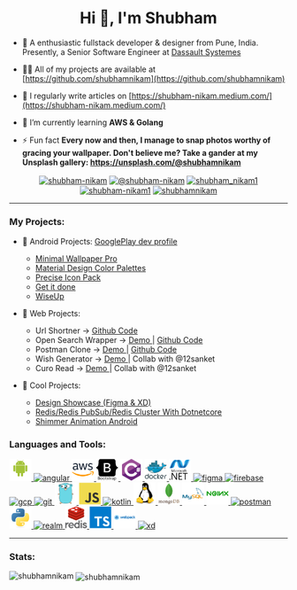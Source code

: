 <h1 align="center">Hi 👋, I'm Shubham</h1>

- 📌 A enthusiastic fullstack developer & designer from Pune, India. Presently, a Senior Software Engineer at <a href="https://www.3ds.com/" target="blank">Dassault Systemes</a>

- 👨‍💻 All of my projects are available at [https://github.com/shubhamnikam](https://github.com/shubhamnikam)

- 📝 I regularly write articles on [https://shubham-nikam.medium.com/](https://shubham-nikam.medium.com/)
  
- 🌱 I’m currently learning **AWS & Golang**

- ⚡ Fun fact **Every now and then, I manage to snap photos worthy of gracing your wallpaper. Don't believe me? Take a gander at my Unsplash gallery: https://unsplash.com/@shubhamnikam**

<p align="center">
    <a href="https://stackoverflow.com/users/8707205/shubham-nikam" target="blank"><img align="center" src="https://raw.githubusercontent.com/rahuldkjain/github-profile-readme-generator/master/src/images/icons/Social/stack-overflow.svg" alt="shubham-nikam" height="30" width="40" /></a>
    <a href="https://medium.com/@shubham-nikam" target="blank"><img align="center" src="https://raw.githubusercontent.com/rahuldkjain/github-profile-readme-generator/master/src/images/icons/Social/medium.svg" alt="@shubham-nikam" height="30" width="40" /></a>
    <a href="https://twitter.com/shubham_nikam1" target="blank"><img align="center" src="https://raw.githubusercontent.com/rahuldkjain/github-profile-readme-generator/master/src/images/icons/Social/twitter.svg" alt="shubham_nikam1" height="30" width="40" /></a>
    <a href="https://linkedin.com/in/shubham-nikam1" target="blank"><img align="center" src="https://raw.githubusercontent.com/rahuldkjain/github-profile-readme-generator/master/src/images/icons/Social/linked-in-alt.svg" alt="shubham-nikam1" height="30" width="40" /></a>
    <a href="https://dribbble.com/shubhamnikam" target="blank"><img align="center" src="https://raw.githubusercontent.com/rahuldkjain/github-profile-readme-generator/master/src/images/icons/Social/dribbble.svg" alt="shubhamnikam" height="30" width="40" /></a>
</p>

---

<h3 align="left">My Projects:</h3>

- 💚  Android Projects: <a href="https://play.google.com/store/apps/dev?id=7363303481380926476" target="_blank" rel="noreferrer"> GooglePlay dev profile </a> 
  - <a href="https://play.google.com/store/apps/details?id=com.theappnerds.wallpaperspro" target="_blank" rel="noreferrer"> Minimal Wallpaper Pro </a> 
  - <a href="https://play.google.com/store/apps/details?id=com.theappnerds.materialdesigncolor" target="_blank" rel="noreferrer"> Material Design Color Palettes </a> 
  - <a href="https://play.google.com/store/apps/details?id=com.theappnerds.preciseicons" target="_blank" rel="noreferrer"> Precise Icon Pack </a> 
  - <a href="https://play.google.com/store/apps/details?id=com.theappnerds.getitdone" target="_blank" rel="noreferrer"> Get it done </a> 
  - <a href="https://play.google.com/store/apps/details?id=com.theappnerds.wiseup" target="_blank" rel="noreferrer"> WiseUp </a> 

- 💖 Web Projects:
  - Url Shortner -> <a href="https://github.com/shubhamnikam/url-shortener" target="_blank" rel="noreferrer"> Github Code </a>
  - Open Search Wrapper -> <a href="https://openai-wrapx.vercel.app/" target="_blank" rel="noreferrer"> Demo </a> | <a href="https://github.com/shubhamnikam/openai-wrapx" target="_blank" rel="noreferrer"> Github Code </a>
  - Postman Clone -> <a href="https://62482432a5c73d474948d8ef--postman-clone-basics.netlify.app/" target="_blank" rel="noreferrer"> Demo </a> | <a href="https://github.com/shubhamnikam/PostmanClone_Basic" target="_blank" rel="noreferrer"> Github Code </a>
  -  Wish Generator -> <a href="https://wishgenerator.fun/" target="_blank" rel="noreferrer"> Demo </a> | Collab with @12sanket
  - Curo Read -> <a href="https://curoread.vercel.app/" target="_blank" rel="noreferrer"> Demo </a> | Collab with @12sanket
 
  
- 💛 Cool Projects:
  - <a href="https://github.com/shubhamnikam/Design-showcase" target="_blank" rel="noreferrer"> Design Showcase (Figma & XD) </a> 
  - <a href="https://github.com/shubhamnikam/ExploreRedisWithDotNetCore" target="_blank" rel="noreferrer"> Redis/Redis PubSub/Redis Cluster With Dotnetcore </a> 
  - <a href="https://github.com/shubhamnikam/ShimmerAnimation" target="_blank" rel="noreferrer"> Shimmer Animation Android </a>


<h3 align="left">Languages and Tools:</h3>
<p align="left"> <a href="https://developer.android.com" target="_blank" rel="noreferrer"> <img src="https://raw.githubusercontent.com/devicons/devicon/master/icons/android/android-original-wordmark.svg" alt="android" width="40" height="40"/> </a> <a href="https://angular.io" target="_blank" rel="noreferrer"> <img src="https://angular.io/assets/images/logos/angular/angular.svg" alt="angular" width="40" height="40"/> </a> <a href="https://aws.amazon.com" target="_blank" rel="noreferrer"> <img src="https://raw.githubusercontent.com/devicons/devicon/master/icons/amazonwebservices/amazonwebservices-original-wordmark.svg" alt="aws" width="40" height="40"/> </a> <a href="https://getbootstrap.com" target="_blank" rel="noreferrer"> <img src="https://raw.githubusercontent.com/devicons/devicon/master/icons/bootstrap/bootstrap-plain-wordmark.svg" alt="bootstrap" width="40" height="40"/> </a> <a href="https://www.w3schools.com/cs/" target="_blank" rel="noreferrer"> <img src="https://raw.githubusercontent.com/devicons/devicon/master/icons/csharp/csharp-original.svg" alt="csharp" width="40" height="40"/> </a> <a href="https://www.docker.com/" target="_blank" rel="noreferrer"> <img src="https://raw.githubusercontent.com/devicons/devicon/master/icons/docker/docker-original-wordmark.svg" alt="docker" width="40" height="40"/> </a> <a href="https://dotnet.microsoft.com/" target="_blank" rel="noreferrer"> <img src="https://raw.githubusercontent.com/devicons/devicon/master/icons/dot-net/dot-net-original-wordmark.svg" alt="dotnet" width="40" height="40"/> </a> <a href="https://www.figma.com/" target="_blank" rel="noreferrer"> <img src="https://www.vectorlogo.zone/logos/figma/figma-icon.svg" alt="figma" width="40" height="40"/> </a> <a href="https://firebase.google.com/" target="_blank" rel="noreferrer"> <img src="https://www.vectorlogo.zone/logos/firebase/firebase-icon.svg" alt="firebase" width="40" height="40"/> </a> <a href="https://cloud.google.com" target="_blank" rel="noreferrer"> <img src="https://www.vectorlogo.zone/logos/google_cloud/google_cloud-icon.svg" alt="gcp" width="40" height="40"/> </a> <a href="https://git-scm.com/" target="_blank" rel="noreferrer"> <img src="https://www.vectorlogo.zone/logos/git-scm/git-scm-icon.svg" alt="git" width="40" height="40"/> </a> <a href="https://golang.org" target="_blank" rel="noreferrer"> <img src="https://raw.githubusercontent.com/devicons/devicon/master/icons/go/go-original.svg" alt="go" width="40" height="40"/> </a> <a href="https://developer.mozilla.org/en-US/docs/Web/JavaScript" target="_blank" rel="noreferrer"> <img src="https://raw.githubusercontent.com/devicons/devicon/master/icons/javascript/javascript-original.svg" alt="javascript" width="40" height="40"/> </a> <a href="https://kotlinlang.org" target="_blank" rel="noreferrer"> <img src="https://www.vectorlogo.zone/logos/kotlinlang/kotlinlang-icon.svg" alt="kotlin" width="40" height="40"/> </a> <a href="https://www.linux.org/" target="_blank" rel="noreferrer"> <img src="https://raw.githubusercontent.com/devicons/devicon/master/icons/linux/linux-original.svg" alt="linux" width="40" height="40"/> </a> <a href="https://www.mongodb.com/" target="_blank" rel="noreferrer"> <img src="https://raw.githubusercontent.com/devicons/devicon/master/icons/mongodb/mongodb-original-wordmark.svg" alt="mongodb" width="40" height="40"/> </a> <a href="https://www.mysql.com/" target="_blank" rel="noreferrer"> <img src="https://raw.githubusercontent.com/devicons/devicon/master/icons/mysql/mysql-original-wordmark.svg" alt="mysql" width="40" height="40"/> </a> <a href="https://www.nginx.com" target="_blank" rel="noreferrer"> <img src="https://raw.githubusercontent.com/devicons/devicon/master/icons/nginx/nginx-original.svg" alt="nginx" width="40" height="40"/> </a> <a href="https://postman.com" target="_blank" rel="noreferrer"> <img src="https://www.vectorlogo.zone/logos/getpostman/getpostman-icon.svg" alt="postman" width="40" height="40"/> </a> <a href="https://www.python.org" target="_blank" rel="noreferrer"> <img src="https://raw.githubusercontent.com/devicons/devicon/master/icons/python/python-original.svg" alt="python" width="40" height="40"/> </a> <a href="https://realm.io/" target="_blank" rel="noreferrer"> <img src="https://raw.githubusercontent.com/bestofjs/bestofjs-webui/8665e8c267a0215f3159df28b33c365198101df5/public/logos/realm.svg" alt="realm" width="40" height="40"/> </a> <a href="https://redis.io" target="_blank" rel="noreferrer"> <img src="https://raw.githubusercontent.com/devicons/devicon/master/icons/redis/redis-original-wordmark.svg" alt="redis" width="40" height="40"/> </a> <a href="https://www.typescriptlang.org/" target="_blank" rel="noreferrer"> <img src="https://raw.githubusercontent.com/devicons/devicon/master/icons/typescript/typescript-original.svg" alt="typescript" width="40" height="40"/> </a> <a href="https://webpack.js.org" target="_blank" rel="noreferrer"> <img src="https://raw.githubusercontent.com/devicons/devicon/d00d0969292a6569d45b06d3f350f463a0107b0d/icons/webpack/webpack-original-wordmark.svg" alt="webpack" width="40" height="40"/> </a> <a href="https://www.adobe.com/products/xd.html" target="_blank" rel="noreferrer"> <img src="https://cdn.worldvectorlogo.com/logos/adobe-xd.svg" alt="xd" width="40" height="40"/> </a> </p>

---

<h3 align="left">Stats:</h3>
<p><img align="left" src="https://github-readme-stats.vercel.app/api/top-langs?username=shubhamnikam&show_icons=true&theme=dark&locale=en&layout=compact" alt="shubhamnikam" /></p>

<p>&nbsp;<img align="center" src="https://github-readme-stats.vercel.app/api?username=shubhamnikam&show_icons=true&theme=dark&locale=en" alt="shubhamnikam" /></p>
